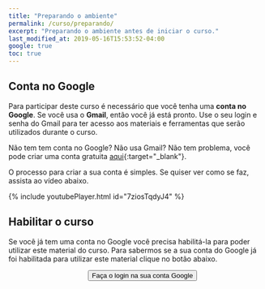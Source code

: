 ```yaml
---
title: "Preparando o ambiente"
permalink: /curso/preparando/
excerpt: "Preparando o ambiente antes de iniciar o curso."
last_modified_at: 2019-05-16T15:53:52-04:00
google: true
toc: true
---
```


<script>

function setSigninStatus(isSignedIn) {
      var user = GoogleAuth.currentUser.get();
      var isAuthorized = user.hasGrantedScopes(SCOPE);
      if (isAuthorized) {
        $('#userEmail1').html(user.getBasicProfile().getEmail());
        $('#Habilitar-nao-logado').css('display', 'none'); 
        $('#Habilitar-logado').css('display', 'inline-block'); 
        //$('#sign-in-or-out-button').html('Sign out');
        //$('#revoke-access-button').css('display', 'inline-block');
      } else {
        $('#Habilitar-nao-logado').css('display', 'inline-block'); 
        $('#Habilitar-logado').css('display', 'none'); 
        //$('#sign-in-or-out-button').html('Sign In/Authorize');
        //$('#revoke-access-button').css('display', 'none');
        //$('#auth-status').html('You have not authorized this app or you are ' +
        //    'signed out.');
      }
}

function cursoVerificado(resp) {
  $('#check-course-button').html('Verificar novamente');
  $('#check-course-button').attr('disabled', false);
  if (resp) {
        $('#verificacao-curso-ok').css('display', 'inline-block'); 
        $('#verificacao-curso-Nok').css('display', 'none'); 
  }
  else {
        $('#verificacao-curso-ok').css('display', 'none'); 
        $('#verificacao-curso-Nok').css('display', 'inline-block'); 
  }
}
</script>

## Conta no Google
Para participar deste curso é necessário que você tenha uma **conta no Google**. Se você usa o **Gmail**, então você já está pronto. Use o seu login e senha do Gmail para ter acesso aos materiais e ferramentas que serão utilizados durante o curso.

Não tem tem conta no Google? Não usa Gmail? Não tem problema, você pode criar uma conta gratuita [aqui](https://accounts.google.com/SignUp?hl=pt_BR&continue=https://myaccount.google.com/intro){:target="_blank"}.

O processo para criar a sua conta é simples. Se quiser ver como se faz, assista ao vídeo abaixo.

{% include youtubePlayer.html id="7ziosTqdyJ4" %}

## Habilitar o curso

<div id="Habilitar-nao-logado">
  <p>Se você já tem uma conta no Google você precisa habilitá-la para poder utilizar este material do curso. Para sabermos se a sua conta do Google já foi habilitada para utilizar este material clique no botão abaixo.</p>

  <div style="text-align: center">
    <button id="sign-in-or-out-button"
            style="margin-left: 25px"
            onClick="handleAuthClick()">Faça o login na sua conta Google
    </button>
  </div>
</div>

<div id="Habilitar-logado" style="display: none">
  <p>Se você já tem uma conta no Google você precisa habilitá-la para poder utilizar este material do curso.</p>

  <p>Neste momento você está acessando este material usando a conta <b><spam id='userEmail1'></spam></b>. Se este não é o seu e-mail <a onClick="handleAuthClick()">clique aqui</a>. Para verificar se a sua conta já foi liberada para acessar o material do curso clique no botão abaixo.</p>

  <div style="text-align: center">
    <button id="check-course-button"
          style="margin-left: 25px"
          onClick="$('#check-course-button').attr('disabled', true);
                   $('#check-course-button').html('Verificando...');
                   $('#verificacao-curso-Nok').css('display', 'none'); 
                   $('#verificacao-curso-ok').css('display', 'none'); 
                   checkCourse(cursoVerificado)">Verificar se o curso já foi habilitado
    </button>
  </div>
  <div id="verificacao-curso-ok" style="display: none">
    <p class="notice--success"><strong>Curso habilitado:</strong> Verificamos a sua conta e o curso está habilitado. Seja bem-vindo. <img class="emoji" title=":sunglasses:" alt=":sunglasses:" src="https://github.githubassets.com/images/icons/emoji/unicode/1f60e.png" height="20" width="20"></p>
  </div>
  <div id="verificacao-curso-Nok" style="display: none">
    <p class="notice--danger"><strong>Curso NÃO habilitado:</strong> Verificamos a sua conta e o curso <strong>NÃO está habilitado</strong>. Se você já se matriculou, entre em contato para regularizar o seu acesso.</p>
  </div>
</div>


  
